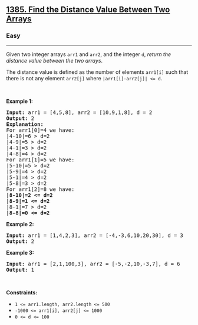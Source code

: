 <h2><a href="https://leetcode.com/problems/find-the-distance-value-between-two-arrays/">1385. Find the Distance Value Between Two Arrays</a></h2><h3>Easy</h3><hr><div style="user-select: auto;"><p style="user-select: auto;">Given two integer arrays <code style="user-select: auto;">arr1</code> and <code style="user-select: auto;">arr2</code>, and the integer <code style="user-select: auto;">d</code>, <em style="user-select: auto;">return the distance value between the two arrays</em>.</p>

<p style="user-select: auto;">The distance value is defined as the number of elements <code style="user-select: auto;">arr1[i]</code> such that there is not any element <code style="user-select: auto;">arr2[j]</code> where <code style="user-select: auto;">|arr1[i]-arr2[j]| &lt;= d</code>.</p>

<p style="user-select: auto;">&nbsp;</p>
<p style="user-select: auto;"><strong style="user-select: auto;">Example 1:</strong></p>

<pre style="position: relative; user-select: auto;"><strong style="user-select: auto;">Input:</strong> arr1 = [4,5,8], arr2 = [10,9,1,8], d = 2
<strong style="user-select: auto;">Output:</strong> 2
<strong style="user-select: auto;">Explanation:</strong> 
For arr1[0]=4 we have: 
|4-10|=6 &gt; d=2 
|4-9|=5 &gt; d=2 
|4-1|=3 &gt; d=2 
|4-8|=4 &gt; d=2 
For arr1[1]=5 we have: 
|5-10|=5 &gt; d=2 
|5-9|=4 &gt; d=2 
|5-1|=4 &gt; d=2 
|5-8|=3 &gt; d=2
For arr1[2]=8 we have:
<strong style="user-select: auto;">|8-10|=2 &lt;= d=2</strong>
<strong style="user-select: auto;">|8-9|=1 &lt;= d=2</strong>
|8-1|=7 &gt; d=2
<strong style="user-select: auto;">|8-8|=0 &lt;= d=2</strong>
<div class="open_grepper_editor" title="Edit &amp; Save To Grepper" style="user-select: auto;"></div></pre>

<p style="user-select: auto;"><strong style="user-select: auto;">Example 2:</strong></p>

<pre style="position: relative; user-select: auto;"><strong style="user-select: auto;">Input:</strong> arr1 = [1,4,2,3], arr2 = [-4,-3,6,10,20,30], d = 3
<strong style="user-select: auto;">Output:</strong> 2
<div class="open_grepper_editor" title="Edit &amp; Save To Grepper" style="user-select: auto;"></div></pre>

<p style="user-select: auto;"><strong style="user-select: auto;">Example 3:</strong></p>

<pre style="position: relative; user-select: auto;"><strong style="user-select: auto;">Input:</strong> arr1 = [2,1,100,3], arr2 = [-5,-2,10,-3,7], d = 6
<strong style="user-select: auto;">Output:</strong> 1
<div class="open_grepper_editor" title="Edit &amp; Save To Grepper" style="user-select: auto;"></div></pre>

<p style="user-select: auto;">&nbsp;</p>
<p style="user-select: auto;"><strong style="user-select: auto;">Constraints:</strong></p>

<ul style="user-select: auto;">
	<li style="user-select: auto;"><code style="user-select: auto;">1 &lt;= arr1.length, arr2.length &lt;= 500</code></li>
	<li style="user-select: auto;"><code style="user-select: auto;">-1000 &lt;= arr1[i], arr2[j] &lt;= 1000</code></li>
	<li style="user-select: auto;"><code style="user-select: auto;">0 &lt;= d &lt;= 100</code></li>
</ul>
</div>